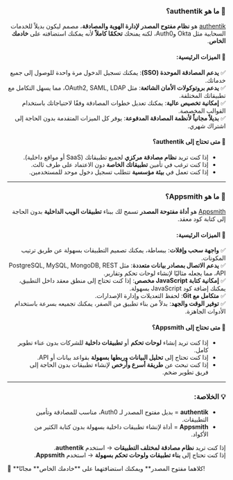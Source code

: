 <div dir="rtl" align="right">

### 📌 **ما هو authentik؟**  
[authentik](https://goauthentik.io/) هو **نظام مفتوح المصدر لإدارة الهوية والمصادقة**، مصمم ليكون بديلاً للخدمات السحابية مثل Okta وAuth0، لكنه يمنحك **تحكمًا كاملاً** لأنه يمكنك استضافته على **خادمك الخاص**.  

#### **🔹 الميزات الرئيسية:**  
✅ **يدعم المصادقة الموحدة (SSO)**: يمكنك تسجيل الدخول مرة واحدة للوصول إلى جميع خدماتك.  
✅ **يدعم بروتوكولات الأمان الشائعة**: مثل OAuth2, SAML, LDAP، مما يسهل التكامل مع تطبيقاتك المختلفة.  
✅ **إمكانية تخصيص عالية**: يمكنك تعديل خطوات المصادقة وفقًا لاحتياجاتك باستخدام القوالب المخصصة.  
✅ **بديلاً مجانياً لأنظمة المصادقة المدفوعة**: يوفر كل الميزات المتقدمة بدون الحاجة إلى اشتراك شهري.  

#### **📌 متى تحتاج إلى authentik؟**  
- إذا كنت تريد **نظام مصادقة مركزي** لجميع تطبيقاتك (SaaS أو مواقع داخلية).  
- إذا كنت ترغب في تأمين **تطبيقاتك الخاصة** دون الاعتماد على طرف ثالث.  
- إذا كنت تعمل في **بيئة مؤسسية** تتطلب تسجيل دخول موحد للمستخدمين.  

---

### 📌 **ما هو Appsmith؟**  
[Appsmith](https://www.appsmith.com/) هو **أداة مفتوحة المصدر** تسمح لك ببناء **تطبيقات الويب الداخلية** بدون الحاجة إلى كتابة كود معقد.  

#### **🔹 الميزات الرئيسية:**  
✅ **واجهة سحب وإفلات**: ببساطة، يمكنك تصميم التطبيقات بسهولة عن طريق ترتيب المكونات.  
✅ **يدعم الاتصال بمصادر بيانات متعددة**: مثل PostgreSQL, MySQL, MongoDB, REST API، مما يجعله مثاليًا لإنشاء لوحات تحكم وتقارير.  
✅ **إمكانية كتابة JavaScript مخصص**: إذا كنت تحتاج إلى منطق معقد داخل التطبيق، يمكنك إضافة كود JavaScript بسهولة.  
✅ **متكامل مع Git**: لحفظ التعديلات وإدارة الإصدارات.  
✅ **توفير الوقت والجهد**: بدلاً من بناء تطبيق من الصفر، يمكنك تجميعه بسرعة باستخدام الأدوات الجاهزة.  

#### **📌 متى تحتاج إلى Appsmith؟**  
- إذا كنت تريد إنشاء **لوحات تحكم** أو **تطبيقات داخلية** للشركات بدون عناء تطوير كامل.  
- إذا كنت تحتاج إلى **تحليل البيانات وربطها بسهولة** بقواعد بيانات أو API.  
- إذا كنت تبحث عن **طريقة أسرع وأرخص** لإنشاء تطبيقات بدون الحاجة إلى فريق تطوير ضخم.  

---

### **💡 الخلاصة:**  
- **authentik** = بديل مفتوح المصدر لـ Auth0، مناسب للمصادقة وتأمين التطبيقات.  
- **Appsmith** = أداة لإنشاء تطبيقات داخلية بسهولة بدون كتابة الكثير من الأكواد.  

إذا كنت تريد **نظام مصادقة لمختلف التطبيقات** → استخدم **authentik**.  
إذا كنت تحتاج إلى **بناء تطبيقات ولوحات تحكم بسهولة** → استخدم **Appsmith**.  
</div>
🚀 **كلاهما مفتوح المصدر** ويمكنك استضافتهما على **خادمك الخاص** مجانًا!
